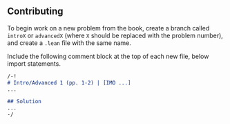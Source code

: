 Contributing
---

To begin work on a new problem from the book, create a branch called `introX` or `advancedX` (where `X` should be replaced with the problem number), and create a `.lean` file with the same name.

Include the following comment block at the top of each new file, below import statements.

```md
/-!
# Intro/Advanced 1 (pp. 1-2) | [IMO ...]
...

## Solution
...
-/
```
